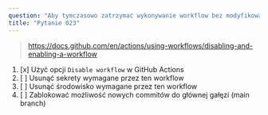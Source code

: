 ```yaml
---
question: "Aby tymczasowo zatrzymać wykonywanie workflow bez modyfikowania kodu źródłowego, powinieneś"
title: "Pytanie 023"
---
```



> https://docs.github.com/en/actions/using-workflows/disabling-and-enabling-a-workflow
1. [x] Użyć opcji `Disable workflow` w GitHub Actions
1. [ ] Usunąć sekrety wymagane przez ten workflow
1. [ ] Usunąć środowisko wymagane przez ten workflow
1. [ ] Zablokować możliwość nowych commitów do głównej gałęzi (main branch)
